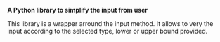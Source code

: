 **A Python library to simplify the input from user**

This library is a wrapper arround the input method. It allows to very the input according to the selected type, lower or upper bound provided.
